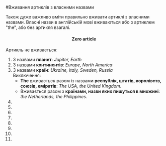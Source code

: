 #Вживання артиклів з власними назвами

Також дуже важливо вмiти правильно вживати артиклi з власними
назвами. Власнi назви в англiйськiй мовi вживаються або з артиклем
"the", або без артикля взагалi.

<center><h4>Zero article</h4></center>
Артикль не вживається:

<ol>
<li>З назвами <b>планет</b>: <i>Jupiter, Earth</i></li>
<li>З назвами <b>континентів</b>: <i>Europe, North America</i> </li>
<li>З назвами <b>країн</b>: <i>Ukraine, Italy, Sweden, Russia</i><br>
<span class="p1">Виключення</span>:
<ul>
<li><b>The</b> вживається разом із назвами <b>республік, штатів, королівств, союзів, еміратів</b>: <i>The USA, the United Kingdom</i>. </li>
<li>Вживається разом з <b>країнами, назви яких пишуться в множині</b>: <i>the Netherlands, the Philippines</i>. </li>
</ul>
</li>
<li></li>
<li></li>
<li></li>
<li></li>
<li></li>
<li></li>
<li></li>
<li></li>
</ol>